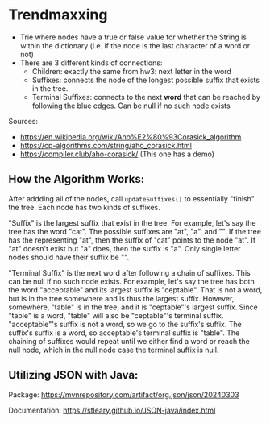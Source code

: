 # Trendmaxxing
- Trie where nodes have a true or false value for whether the String is within the dictionary (i.e. if the node is the last character of a word or not)
- There are 3 different kinds of connections:
    - Children: exactly the same from hw3: next letter in the word
    - Suffixes: connects the node of the longest possible suffix that exists in the tree. 
    - Terminal Suffixes: connects to the next **word** that can be reached by following the blue edges. Can be null if no such node exists

Sources:
- https://en.wikipedia.org/wiki/Aho%E2%80%93Corasick_algorithm
- https://cp-algorithms.com/string/aho_corasick.html
- https://compiler.club/aho-corasick/ (This one has a demo)

## How the Algorithm Works:
After addding all of the nodes, call `updateSuffixes()` to essentially "finish" the tree. Each node has two kinds of suffixes. 

"Suffix" is the largest suffix that exist in the tree. For example, let's say the tree has the word "cat". The possible suffixes are "at", "a", and "". If the tree has the representing "at", then the suffix of "cat" points to the node "at". If "at" doesn't exist but "a" does, then the suffix is "a". Only single letter nodes should have their suffix be "". 

"Terminal Suffix" is the next word after following a chain of suffixes. This can be null if no such node exists. For example, let's say the tree has both the word "acceptable" and its largest suffix is "ceptable". That is not a word, but is in the tree somewhere and is thus the largest suffix. However, somewhere, "table" is in the tree, and it is "ceptable"'s largest suffix. Since "table" is a word, "table" will also be "ceptable"'s terminal suffix. "acceptable"'s suffix is not a word, so we go to the suffix's suffix. The suffix's suffix is a word, so acceptable's terminal suffix is "table". The chaining of suffixes would repeat until we either find a word or reach the null node, which in the null node case the terminal suffix is null.

## Utilizing JSON with Java:
Package: https://mvnrepository.com/artifact/org.json/json/20240303

Documentation: https://stleary.github.io/JSON-java/index.html

